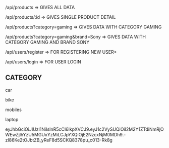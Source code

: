<!-- GETTING DATA -->

<p>/api/products => GIVES ALL DATA</p>
<p>/api/products/:id => GIVES SINGLE PRODUCT DETAIL</p>
<p>/api/products?category=gaming => GIVES DATA WITH CATEGORY GAMING</p>
<p>/api/products?category=gaming&brand=Sony => GIVES DATA WITH CATEGORY GAMING AND BRAND SONY</p>

<!-- LOGIN AND REGISTER -->

<p>/api/users/register => FOR REGISTERING NEW USER></p>
<p>/api/users/login => FOR USER LOGIN</p>

<h2>CATEGORY</h2>
<p>car</p>
<p>bike</p>
<p>mobiles</p>
<p>laptop</p>




eyJhbGciOiJIUzI1NiIsInR5cCI6IkpXVCJ9.eyJ1c2VySUQiOiI2M2Y1ZTdiNmRjOWEwZjlhYzU5MGUxYzMiLCJpYXQiOjE2NzcxNjM0MDh9.-zI86Ke2tOJbtZB_yReF8d5SCKQ8378pu_c013-Rk8g
